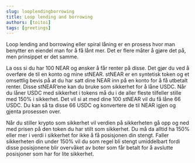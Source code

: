 ```yaml
---
slug: looplendingborrowing
title: Loop lending and borrowing
authors: [toitoi]
tags: [greetings]
---
```


Loop lending and borrowing eller spiral låning er en prosess hvor man benytter en eiendel man for å få lånt mer. Det er flere måter å gjøre det på, men prinsippet er det samme. 

La oss si du har 100 NEAR og ønsker å får renter på disse. Det gjør du ved å overføre de til en konto og mine stNEAR. stNEAR er en syntetisk token og et omsettlig bevis på at du har satt dine NEAR inn på en konto for å få utbetalt renter. Disse stNEAR’ene kan du bruke som sikkerhet for å låne USDC. Når du låner USDC med sikkerhet i tokens må du i de aller fleste tilfeller stille med 150% i sikkerhet. Det vil si at med dine 100 stNEAR vil du få låne 66 USDC. Du kan så ta disse 66 USDC og konvertere de til NEAR igjen og gjenta prosessen over. 

Når du stiller krypto som sikkerhet vil verdien på sikkerheten gå opp og ned med prisen på den token du har stilt som sikkerhet. Du må da alltid ha 150% eller mer i verdi i sikkerhet for ikke å få posisjonen din stengt. Faller sikkerheten din under 150% vil du som regel bli stengt umiddelbart fordi disse posisjonene blir overvåket av boter som får betalt for å avslutte posisjoner som har for lite sikkerhet.

